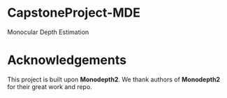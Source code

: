 # CapstoneProject-MDE

Monocular Depth Estimation

# Acknowledgements

This project is built upon **Monodepth2**. We thank authors of **Monodepth2** for their great work and repo.


